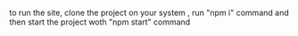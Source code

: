 to run the site, clone the project on your system , run "npm i" command and then start the project woth "npm start" command
